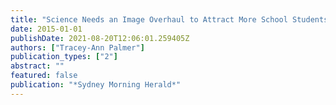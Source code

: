 ```yaml
---
title: "Science Needs an Image Overhaul to Attract More School Students"
date: 2015-01-01
publishDate: 2021-08-20T12:06:01.259405Z
authors: ["Tracey-Ann Palmer"]
publication_types: ["2"]
abstract: ""
featured: false
publication: "*Sydney Morning Herald*"
---
```


